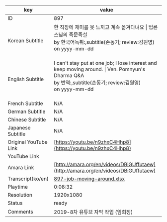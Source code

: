 |  key  |  value  |
|-------|---------|
| ID            | 897 |
| Korean Subtitle | 한 직장에 재미를 못 느끼고 계속 옮겨다녀요 \| 법륜스님의 즉문즉설<br>by 한국어녹취:,subtitle(손동기; review:김원영)<br>on yyyy-mm-dd<br><br>|
| English Subtitle | I can't stay put at one job; I lose interest and keep moving around. \| Ven. Pomnyun's Dharma Q&A<br>by 번역:,subtitle(손동기; review:김원영)<br>on yyyy-mm-dd<br><br>|
| French Subtitle | N/A |
| German Subtitle | N/A |
| Chinese Subtitle | N/A |
| Japanese Subtitle | N/A |
| Original YouTube Link  | [https://youtu.be/n9zhxC4Hhp8](https://youtu.be/n9zhxC4Hhp8) |
| YouTube Link  |  |
| Amara Link    | [http://amara.org/en/videos/DBiGUffutaew](http://amara.org/en/videos/DBiGUffutaew) |
| Transcript(ko/en) | [897-job-moving-around.xlsx](https://github.com/jungtosociety/dharma-qna/raw/master/sub/897/897-job-moving-around.xlsx) |
| Playtime | 0:08:32 |
| Resolution | 1920x1080|
| Status | ready |
| Comments | 2019-8차 유튜브 자막 작업 (임희정) |
